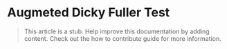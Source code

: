 # Augmeted Dicky Fuller Test

> This article is a stub. Help improve this documentation by adding content. Check out the how to contribute guide for more information. 